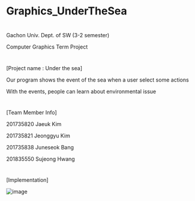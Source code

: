 # Graphics_UnderTheSea

#

Gachon Univ. Dept. of SW (3-2 semester)

Computer Graphics Term Project

#

[Project name : Under the sea]

Our program shows the event of the sea when a user select some actions

With the events, people can learn about environmental issue

#

[Team Member Info]

201735820 Jaeuk Kim

201735821 Jeonggyu Kim

201735838 Juneseok Bang

201835550 Sujeong Hwang

#

[Implementation]

![image](https://user-images.githubusercontent.com/74967616/141655533-2665ca64-a0a2-42b2-aece-136ac4052d11.png)


